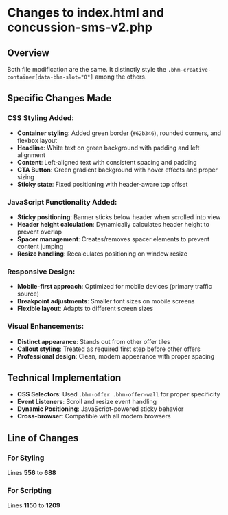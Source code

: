 # Changes to index.html and concussion-sms-v2.php

## Overview
Both file modification are the same. It distinctly style the `.bhm-creative-container[data-bhm-slot="0"]` among the others.

## Specific Changes Made

### **CSS Styling Added:**
- **Container styling**: Added green border (`#62b346`), rounded corners, and flexbox layout
- **Headline**: White text on green background with padding and left alignment
- **Content**: Left-aligned text with consistent spacing and padding
- **CTA Button**: Green gradient background with hover effects and proper sizing
- **Sticky state**: Fixed positioning with header-aware top offset

### **JavaScript Functionality Added:**
- **Sticky positioning**: Banner sticks below header when scrolled into view
- **Header height calculation**: Dynamically calculates header height to prevent overlap
- **Spacer management**: Creates/removes spacer elements to prevent content jumping
- **Resize handling**: Recalculates positioning on window resize

### **Responsive Design:**
- **Mobile-first approach**: Optimized for mobile devices (primary traffic source)
- **Breakpoint adjustments**: Smaller font sizes on mobile screens
- **Flexible layout**: Adapts to different screen sizes

### **Visual Enhancements:**
- **Distinct appearance**: Stands out from other offer tiles
- **Callout styling**: Treated as required first step before other offers
- **Professional design**: Clean, modern appearance with proper spacing

## Technical Implementation
- **CSS Selectors**: Used `.bhm-offer .bhm-offer-wall` for proper specificity
- **Event Listeners**: Scroll and resize event handling
- **Dynamic Positioning**: JavaScript-powered sticky behavior
- **Cross-browser**: Compatible with all modern browsers

## Line of Changes

### For Styling
Lines **556** to **688**

### For Scripting
Lines **1150** to **1209**
